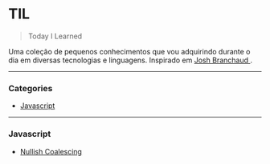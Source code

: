 # TIL
> Today I Learned

Uma coleção de pequenos conhecimentos que vou adquirindo durante o dia em diversas tecnologias e linguagens. Inspirado em [Josh Branchaud
](https://github.com/jbranchaud/til).

---

### Categories

* [Javascript](#Javascript)

---

### Javascript

- [Nullish Coalescing](javascript/nullish-coalescing.md)